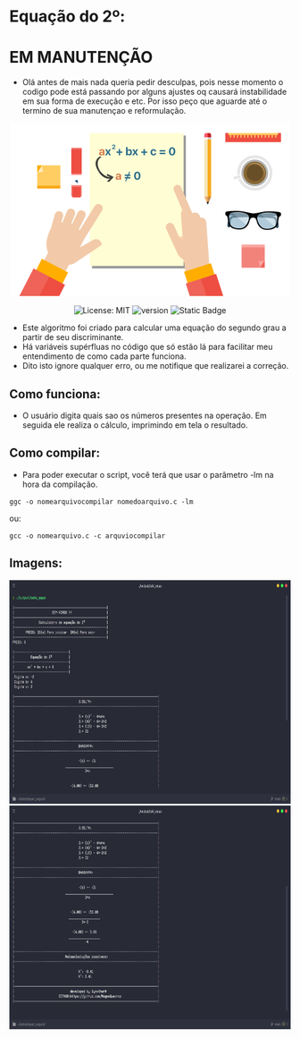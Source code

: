 # Equação do 2º:

# EM MANUTENÇÃO

- Olá antes de mais nada queria pedir desculpas, pois nesse momento o codigo pode está passando por alguns ajustes oq causará instabilidade em sua forma de execução e etc. Por isso peço que aguarde até o termino de sua manutençao e reformulação.

<div align="center">

<img src="./images/iconHeader.png" width="500">

<br>

![License: MIT](https://img.shields.io/badge/License-MIT-blue.svg)
![version](https://img.shields.io/badge/Version-0.95-orange)
![Static Badge](https://img.shields.io/badge/STATUS-PROGRESS-yellow)
</div>

- Este algoritmo foi criado para calcular uma equação do segundo grau a partir de seu discriminante.
- Há variáveis supérfluas no código que só estão lá para facilitar meu entendimento de como cada parte funciona.
- Dito isto ignore qualquer erro, ou me notifique que realizarei a correção.

## Como funciona:
- O usuário digita quais sao os números presentes na operação. Em seguida ele realiza o cálculo, imprimindo em tela o resultado.

## Como compilar:
- Para poder executar o script, você terá que usar o parâmetro -lm na hora da compilação.
```
ggc -o nomearquivocompilar nomedoarquivo.c -lm
```
ou:
```
gcc -o nomearquivo.c -c arquviocompilar
```
## Imagens:
<div align="center">

<img alt="Image" height="400" src="./images/imgTwo.png" width="600"/>

<img alt="image" height="400" src="./images/imgOne.png" width="600"/>
</div>

